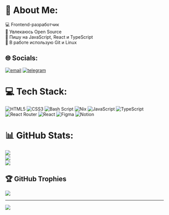 # 💫 About Me:
💻 Frontend-разработчик <br>🚀 Увлекаюсь Open Source  <br>📍 Пишу на JavaScript, React и TypeScript<br>🔧 В работе использую Git и Linux<br>


## 🌐 Socials:
[![email](https://img.shields.io/badge/Email-D14836?logo=gmail&logoColor=white)](mailto:rarog123321@gmail.com) 
[![telegram](https://img.shields.io/badge/Email-D14836?logo=gmail&logoColor=white)](https://t.me/rarogdev) 

# 💻 Tech Stack:
![HTML5](https://img.shields.io/badge/html5-%23E34F26.svg?style=for-the-badge&logo=html5&logoColor=white) ![CSS3](https://img.shields.io/badge/css3-%231572B6.svg?style=for-the-badge&logo=css3&logoColor=white) ![Bash Script](https://img.shields.io/badge/bash_script-%23121011.svg?style=for-the-badge&logo=gnu-bash&logoColor=white) ![Nix](https://img.shields.io/badge/NIX-5277C3.svg?style=for-the-badge&logo=NixOS&logoColor=white) ![JavaScript](https://img.shields.io/badge/javascript-%23323330.svg?style=for-the-badge&logo=javascript&logoColor=%23F7DF1E) ![TypeScript](https://img.shields.io/badge/typescript-%23007ACC.svg?style=for-the-badge&logo=typescript&logoColor=white) ![React Router](https://img.shields.io/badge/React_Router-CA4245?style=for-the-badge&logo=react-router&logoColor=white) ![React](https://img.shields.io/badge/react-%2320232a.svg?style=for-the-badge&logo=react&logoColor=%2361DAFB) ![Figma](https://img.shields.io/badge/figma-%23F24E1E.svg?style=for-the-badge&logo=figma&logoColor=white) ![Notion](https://img.shields.io/badge/Notion-%23000000.svg?style=for-the-badge&logo=notion&logoColor=white)
# 📊 GitHub Stats:
![](https://github-readme-stats.vercel.app/api?username=drippyzxc&theme=dark&hide_border=false&include_all_commits=true&count_private=true)<br/>
![](https://nirzak-streak-stats.vercel.app/?user=drippyzxc&theme=dark&hide_border=false)<br/>
![](https://github-readme-stats.vercel.app/api/top-langs/?username=drippyzxc&theme=dark&hide_border=false&include_all_commits=true&count_private=true&layout=compact)

## 🏆 GitHub Trophies
![](https://github-profile-trophy.vercel.app/?username=drippyzxc&theme=dracula&no-frame=false&no-bg=true&margin-w=4)

---
[![](https://visitcount.itsvg.in/api?id=drippyzxc&icon=2&color=4)](https://visitcount.itsvg.in)

<!-- Proudly created with GPRM ( https://gprm.itsvg.in ) -->
